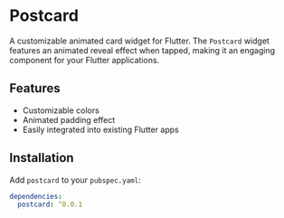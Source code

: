 # Postcard

A customizable animated card widget for Flutter. The `Postcard` widget features an animated reveal effect when tapped, making it an engaging component for your Flutter applications.

## Features

- Customizable colors
- Animated padding effect
- Easily integrated into existing Flutter apps

## Installation

Add `postcard` to your `pubspec.yaml`:

```yaml
dependencies:
  postcard: ^0.0.1
